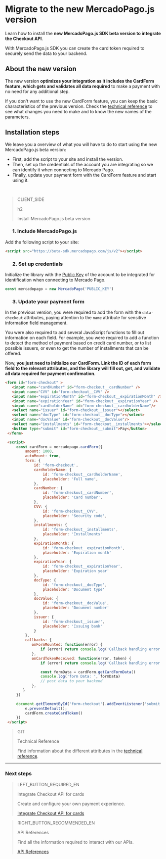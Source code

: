 # Migrate to the new MercadoPago.js version

Learn how to install the **new MercadoPago.js SDK beta version to integrate the Checkout API**. 

With MercadoPago.js SDK you can create the card token required to securely send the data to your backend.

## About the new version

The new version **optimizes your integration as it includes the CardForm feature, which gets and validates all data required** to make a payment with no need for any additional step.

If you don't want to use the new CardForm feature, you can keep the basic characteristics of the previous version. Check the [technical reference](https://github.com/mercadopago/sdk-js) to see what changes you need to make and to know the new names of the parameters.


## Installation steps

We leave you a overview of what you will have to do to start using the new MercadoPago.js beta version:

* First, add the script to your site and install the version. 
* Then, set up the credentials of the account you are integrating so we can identify it when connecting to Mercado Pago.
* Finally, update your payment form with the CardForm feature and start using it.

<br>

> CLIENT_SIDE
>
> h2
>
> Install MercadoPago.js beta version

### &nbsp;&nbsp;&nbsp;&nbsp;&nbsp;&nbsp;1. Include MercadoPago.js

Add the following script to your site:

```html
<script src="https://beta-sdk.mercadopago.com/js/v2"></script>
```

### &nbsp;&nbsp;&nbsp;&nbsp;&nbsp;&nbsp;2. Set up credentials

Initialize the library with the [Public Key]([FAKER][CREDENTIALS][URL]) of the account to be integrated for identification when connecting to Mercado Pago.

```javascript
const mercadopago = new MercadoPago('PUBLIC_KEY')
```

### &nbsp;&nbsp;&nbsp;&nbsp;&nbsp;&nbsp;3. Update your payment form

In the previous version, you were required to add the form with the `data-checkout` attributes, paying attention to the `name` attribute for sensitive information field management. 

You were also required to add several JavaScript functions to fill out information on each field.  For example, you were required to add a function to detect the method of payment based on credit card number, or to list possible issuers, or even to get the number of installments that can be offered.

Now, **you just need to initialize our CardForm. Link the ID of each form field to the relevant attributes, and the library will fill out, get, and validate all data required for payment confirmation**.

```html
<form id="form-checkout" >
   <input name="cardNumber" id="form-checkout__cardNumber" />
   <input name="CVV" id="form-checkout__CVV" />
   <input name="expirationMonth" id="form-checkout__expirationMonth" />
   <input name="expirationYear" id="form-checkout__expirationYear" />
   <input name="cardholderName" id="form-checkout__cardholderName"/>
   <select name="issuer" id="form-checkout__issuer"></select>
   <select name="docType" id="form-checkout__docType"></select>
   <input name="docValue" id="form-checkout__docValue"/>
   <select name="installments" id="form-checkout__installments"></select>
   <button type="submit" id="form-checkout__submit">Pay</button>
 </form>

 <script>
     const cardForm = mercadopago.cardForm({
         amount: 1000,
         autoMount: true,
         form: {
             id: 'form-checkout',
             cardholderName: {
                 id: 'form-checkout__cardholderName',
                 placeholder: 'Full name',
             },
             cardNumber: {
                 id: 'form-checkout__cardNumber',
                 placeholder: 'Card number',
             },
             CVV: {
                 id: 'form-checkout__CVV',
                 placeholder: 'Security code',
             },
             installments: {
                 id: 'form-checkout__installments',
                 placeholder: 'Installments'
             },
             expirationMonth: {
                 id: 'form-checkout__expirationMonth',
                 placeholder: 'Expiration month'
             },
             expirationYear: {
                 id: 'form-checkout__expirationYear',
                 placeholder: 'Expiration year'
             },
             docType: {
                 id: 'form-checkout__docType',
                 placeholder: 'Document type'
             },
             docValue: {
                 id: 'form-checkout__docValue',
                 placeholder: 'Document number'
             },
             issuer: {
                 id: 'form-checkout__issuer',
                 placeholder: 'Issuing bank'
             }
         },
         callbacks: {
            onFormMounted: function(error) {
                if (error) return console.log('Callback handling error ', error);
            },
            onCardTokenReceived: function(error, token) {
                if (error) return console.log('Callback handling error ', error);

                const formData = cardForm.getCardFormData()
                console.log('form Data: ', formData)
                // post data to your backend
            },
        }
     })

     document.getElementById('form-checkout').addEventListener('submit', function(e) {
         e.preventDefault();
         cardForm.createCardToken()
     })
 </script>
```

> GIT
> 
> Technical Reference
> 
> Find information about the different attributes in the [technical reference](https://github.com/mercadopago/sdk-js).

---
### Next steps

> LEFT_BUTTON_REQUIRED_EN
>
> Integrate Checkout API for cards
>
> Create and configure your own payment experience.
>
> [Integrate Checkout API for cards](https://www.mercadopago[FAKER][URL][DOMAIN]/developers/en/guides/online-payments/checkout-api/receiving-payment-by-card/)


> RIGHT_BUTTON_RECOMMENDED_EN
>
> API References
>
> Find all the information required to interact with our APIs.
>
> [API References](https://www.mercadopago[FAKER][URL][DOMAIN]/developers/en/reference/)
